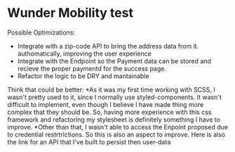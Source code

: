 # Wunder Mobility test

Possible Optimizations:
* Integrate with a zip-code API to bring the address data from it. authomatically, improving the user experience 
* Integrate with the Endpoint so the Payment data can be stored and recieve the proper paymentd for the success page. 
* Refactor the logic to be DRY and mantainable

Think that could be better:
*As it was my first time working with SCSS, I wasn't pretty used to it, since I normally use styled-components. It wasn't difficult to implement, even though I believe I have made thing more complex that they should be. So, having more experience with this css framework and refactoring my stylesheet is definitely something I have to improve. 
*Other than that, I wasn't able to access the Enpoint proposed due to credential restrtrictions. So this is also an aspect to improve. 
Here is also the link for an API that I've built to persist then user-data
